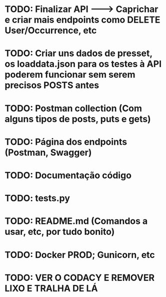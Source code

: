 # TODO: Finalizar API ---> Caprichar e criar mais endpoints como DELETE User/Occurrence, etc
# TODO: Criar uns dados de presset, os loaddata.json para os testes à API poderem funcionar sem serem precisos POSTS antes
# TODO: Postman collection (Com alguns tipos de posts, puts e gets)
# TODO: Página dos endpoints (Postman, Swagger) 
# TODO: Documentação código
# TODO: tests.py
# TODO: README.md (Comandos a usar, etc, por tudo bonito)
# TODO: Docker PROD; Gunicorn, etc
# TODO: VER O CODACY E REMOVER LIXO E TRALHA DE LÁ